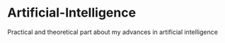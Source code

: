 # Artificial-Intelligence
Practical and theoretical part about my advances in artificial intelligence
